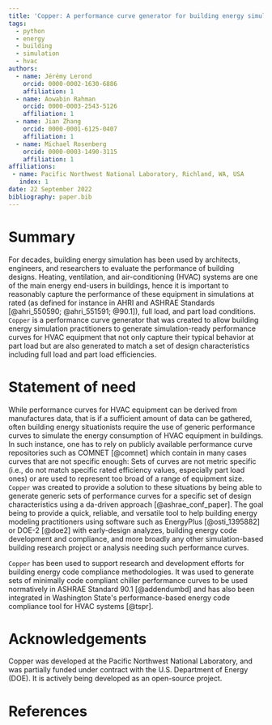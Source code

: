 ```yaml
---
title: 'Copper: A performance curve generator for building energy simulation'
tags:
  - python
  - energy
  - building
  - simulation
  - hvac
authors:
  - name: Jérémy Lerond
    orcid: 0000-0002-1630-6886
    affiliation: 1
  - name: Aowabin Rahman
    orcid: 0000-0003-2543-5126
    affiliation: 1
  - name: Jian Zhang
    orcid: 0000-0001-6125-0407
    affiliation: 1
  - name: Michael Rosenberg
    orcid: 0000-0003-1490-3115
    affiliation: 1
affiliations:
 - name: Pacific Northwest National Laboratory, Richland, WA, USA
   index: 1
date: 22 September 2022
bibliography: paper.bib
---
```


# Summary

For decades, building energy simulation has been used by architects, engineers, and researchers to evaluate the performance of building designs. Heating, ventilation, and air-conditioning (HVAC) systems are one of the main energy end-users in buildings, hence it is important to reasonably capture the performance of these equipment in simulations at rated (as defined for instance in AHRI and ASHRAE Standards [@ahri_550590; @ahri_551591; @90.1]), full load, and part load conditions. `Copper` is a performance curve generator that was created to allow building energy simulation practitioners to generate simulation-ready performance curves for HVAC equipment that not only capture their typical behavior at part load but are also generated to match a set of design characteristics including full load and part load efficiencies.

# Statement of need

While performance curves for HVAC equipment can be derived from manufactures data, that is if a sufficient amount of data can be gathered, often building energy situationists require the use of generic performance curves to simulate the energy consumption of HVAC equipment in buildings. In such instance, one has to rely on publicly available performance curve repositories such as COMNET [@comnet] which contain in many cases curves that are not specific enough: Sets of curves are not metric specific (i.e., do not match specific rated efficiency values, especially part load ones) or are used to represent too broad of a range of equipment size. `Copper` was created to provide a solution to these situations by being able to generate generic sets of performance curves for a specific set of design characteristics using a da-driven approach [@ashrae_conf_paper]. The goal being to provide a quick, reliable, and versatile tool to help building energy modeling practitioners using software such as EnergyPlus [@osti_1395882] or DOE-2 [@doe2] with early-design analyzes, building energy code development and compliance, and more broadly any other simulation-based building research project or analysis needing such performance curves.

`Copper` has been used to support research and development efforts for building energy code compliance methodologies. It was used to generate sets of minimally code compliant chiller performance curves to be used normatively in ASHRAE Standard 90.1 [@addendumbd] and has also been integrated in Washington State's performance-based energy code compliance tool for HVAC systems [@tspr].

# Acknowledgements

Copper was developed at the Pacific Northwest National Laboratory, and was partially funded under contract with the U.S. Department of Energy (DOE). It is actively being developed as an open-source project.

# References
